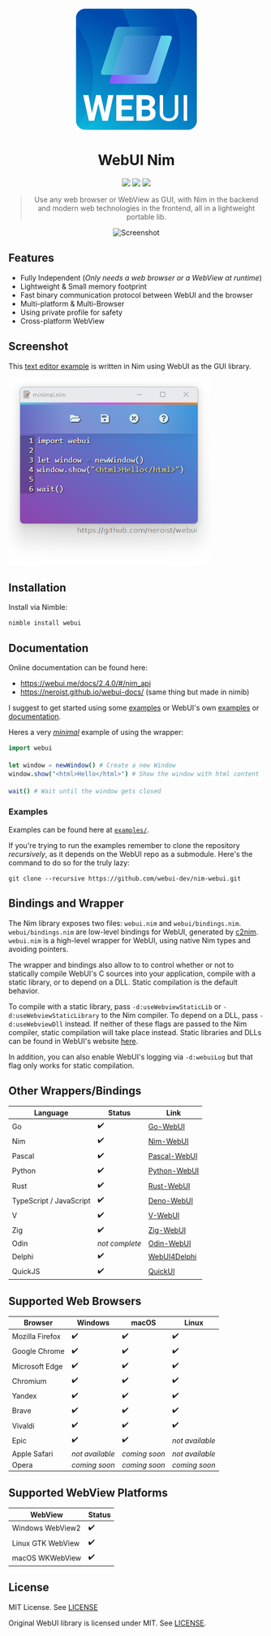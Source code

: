 <div align="center">

![Logo](https://raw.githubusercontent.com/webui-dev/webui-logo/main/webui_240.png)

# WebUI Nim

<!-- [build-status]: https://img.shields.io/github/actions/workflow/status/webui-dev/webui-nim/ci.yml?branch=main&style=for-the-badge&logo=githubactions&labelColor=414868&logoColor=C0CAF5 -->
[last-commit]: https://img.shields.io/github/last-commit/webui-dev/nim-webui?style=for-the-badge&logo=github&logoColor=C0CAF5&labelColor=414868
[release-version]: https://img.shields.io/github/v/tag/webui-dev/nim-webui?style=for-the-badge&logo=webtrees&logoColor=C0CAF5&labelColor=414868&color=7664C6
[license]: https://img.shields.io/github/license/webui-dev/nim-webui?style=for-the-badge&logo=opensourcehardware&label=License&logoColor=C0CAF5&labelColor=414868&color=8c73cc

<!-- [![][build-status]](https://github.com/webui-dev/webui-nim/actions?query=branch%3Amain) -->
[![][last-commit]](https://github.com/webui-dev/nim-webui/pulse)
[![][release-version]](https://github.com/webui-dev/nim-webui/releases/latest)
[![][license]](https://github.com/webui-dev/nim-webui/blob/main/LICENSE)

> Use any web browser or WebView as GUI, with Nim in the backend and modern web technologies in the frontend, all in a lightweight portable lib.

<!--
Nim wrapper and bindings for [WebUI](https://github.com/webui-dev/webui), a fully independent and cross-platform web UI library.

Instead of using a third-party library, WebUI instead uses a pre-installed browser (Edge, Firefox, Chrome, Chromium, or Safari). So, there's no need for any large SDK or library for development/production, all you need is a web browser (or a webview, if you're into that)!
-->

![Screenshot](https://github.com/webui-dev/webui/assets/16948659/39c5b000-83eb-4779-a7ce-9769d3acf204)

</div>

## Features

* Fully Independent (*Only needs a web browser or a WebView at runtime*)
* Lightweight & Small memory footprint
* Fast binary communication protocol between WebUI and the browser
* Multi-platform & Multi-Browser
* Using private profile for safety
* Cross-platform WebView

## Screenshot

This [text editor example](https://github.com/neroist/webui/tree/main/examples/text_editor) is written in Nim using WebUI as the GUI library.

![ScreenShot](nim_example.png)

## Installation

Install via Nimble:

```shell
nimble install webui
```

## Documentation

Online documentation can be found here:
  - <https://webui.me/docs/2.4.0/#/nim_api>
  - <https://neroist.github.io/webui-docs/> (same thing but made in nimib)

I suggest to get started using some [examples](#examples) or WebUI's own [examples](https://github.com/webui-dev/webui/tree/main/examples) or [documentation](https://webui.me/docs/).

Heres a very [*minimal*](examples/minimal.nim) example of using the wrapper:

```nim
import webui

let window = newWindow() # Create a new Window
window.show("<html>Hello</html>") # Show the window with html content

wait() # Wait until the window gets closed
```

### Examples

Examples can be found here at [`examples/`](examples/).

If you're trying to run the examples remember to clone the repository *recursively*, as it depends on the WebUI repo as a submodule. Here's the command to do so for the truly lazy:

```shell
git clone --recursive https://github.com/webui-dev/nim-webui.git
```

## Bindings and Wrapper

The Nim library exposes two files: `webui.nim` and `webui/bindings.nim`.
`webui/bindings.nim` are low-level bindings for WebUI, generated by
[c2nim](https://github.com/nim-lang/c2nim). `webui.nim` is a high-level wrapper for
WebUI, using native Nim types and avoiding pointers.

The wrapper and bindings also allow to to control whether or not to statically
compile WebUI's C sources into your application, compile with a static library, or
to depend on a DLL. Static compilation is the default behavior.

To compile with a static library, pass `-d:useWebviewStaticLib` or
`-d:useWebviewStaticLibrary` to the Nim compiler. To depend on a DLL, pass
`-d:useWebviewDll` instead. If neither of these flags are passed to the Nim
compiler, static compilation will take place instead. Static libraries and DLLs can
be found in WebUI's website [here](https://webui.me/#download).

In addition, you can also enable WebUI's logging via `-d:webuiLog` but that flag
only works for static compilation.

## Other Wrappers/Bindings

| Language                | Status         | Link                                                      |
| ----------------------- | -------------- | --------------------------------------------------------- |
| Go                      | ✔️             | [Go-WebUI](https://github.com/webui-dev/go-webui)         |
| Nim                     | ✔️             | [Nim-WebUI](https://github.com/webui-dev/nim-webui)       |
| Pascal                  | ✔️             | [Pascal-WebUI](https://github.com/webui-dev/pascal-webui) |
| Python                  | ✔️             | [Python-WebUI](https://github.com/webui-dev/python-webui) |
| Rust                    | ✔️             | [Rust-WebUI](https://github.com/webui-dev/rust-webui)     |
| TypeScript / JavaScript | ✔️             | [Deno-WebUI](https://github.com/webui-dev/deno-webui)     |
| V                       | ✔️             | [V-WebUI](https://github.com/webui-dev/v-webui)           |
| Zig                     | ✔️             | [Zig-WebUI](https://github.com/webui-dev/zig-webui)       |
| Odin                    | _not complete_ | [Odin-WebUI](https://github.com/webui-dev/odin-webui)     |
| Delphi                  | ✔️             | [WebUI4Delphi](https://github.com/salvadordf/WebUI4Delphi)|
| QuickJS                 | ✔️             | [QuickUI](https://github.com/xland/QuickUI)               |

## Supported Web Browsers

| Browser         | Windows         | macOS         | Linux           |
| --------------- | --------------- | ------------- | --------------- |
| Mozilla Firefox | ✔️              | ✔️            | ✔️              |
| Google Chrome   | ✔️              | ✔️            | ✔️              |
| Microsoft Edge  | ✔️              | ✔️            | ✔️              |
| Chromium        | ✔️              | ✔️            | ✔️              |
| Yandex          | ✔️              | ✔️            | ✔️              |
| Brave           | ✔️              | ✔️            | ✔️              |
| Vivaldi         | ✔️              | ✔️            | ✔️              |
| Epic            | ✔️              | ✔️            | _not available_ |
| Apple Safari    | _not available_ | _coming soon_ | _not available_ |
| Opera           | _coming soon_   | _coming soon_ | _coming soon_   |

## Supported WebView Platforms

| WebView           | Status            |
| ----------------- | ----------------- |
| Windows WebView2  | ✔️                |
| Linux GTK WebView | ✔️                |
| macOS WKWebView   | ✔️                |

## License

MIT License. See [LICENSE](LICENSE)

Original WebUI library is licensed under MIT. See
[LICENSE](https://github.com/webui-dev/webui/blob/main/LICENSE).
